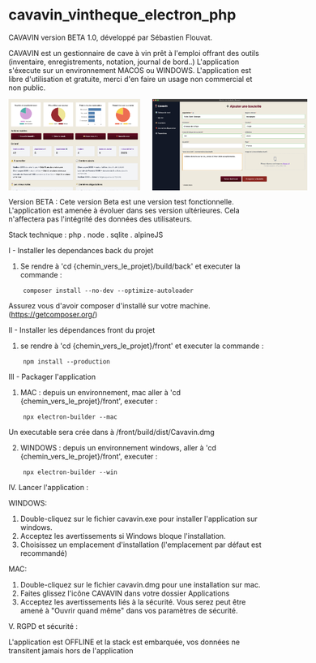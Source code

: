 # cavavin_vintheque_electron_php

CAVAVIN version BETA 1.0, développé par Sébastien Flouvat.

CAVAVIN est un gestionnaire de cave à vin prêt à l'emploi offrant des outils (inventaire, enregistrements, notation, journal de bord..)
L'application s'éxecute sur un environnement MACOS ou WINDOWS.
L'application est libre d'utilisation et gratuite, merci d'en faire un usage non commercial et non public.

<div style="display:flex;justify-content:space-between gap:10px;">
<img width="320" height="180" alt="img1" src="https://github.com/sebf830/cavavin_vintheque_electron_php/blob/master/screenshots/1.png">
&nbsp;&nbsp;&nbsp;&nbsp;&nbsp;&nbsp;
<img width="320" height="180"alt="img1" src="https://github.com/sebf830/cavavin_vintheque_electron_php/blob/master/screenshots/2.png">
</div>

Version BETA :
Cete version Beta est une version test fonctionnelle. 
L'application est amenée à évoluer dans ses version ultérieures.
Cela n'affectera pas l'intégrité des données des utilisateurs.

Stack technique : php . node . sqlite . alpineJS


I - Installer les dependances back du projet
1. Se rendre à 'cd {chemin_vers_le_projet}/build/back' et executer la commande : 
```
    composer install --no-dev --optimize-autoloader
```
Assurez vous d'avoir composer d'installé sur votre machine. (https://getcomposer.org/)

II - Installer les dépendances front du projet
1. se rendre à 'cd {chemin_vers_le_projet}/front' et executer la commande : 
``` 
    npm install --production
```

III - Packager l'application 
1. MAC : depuis un environnement, mac aller à 'cd {chemin_vers_le_projet}/front', executer : 
``` 
    npx electron-builder --mac
```
Un executable sera crée dans à /front/build/dist/Cavavin.dmg

2. WINDOWS : depuis un environnement windows, aller à 'cd {chemin_vers_le_projet}/front', executer : 
``` 
    npx electron-builder --win
```

IV. Lancer l'application :

WINDOWS: 
1. Double-cliquez sur le fichier cavavin.exe pour installer l'application sur windows.
2. Acceptez les avertissements si Windows bloque l'installation.
3. Choisissez un emplacement d'installation (l'emplacement par défaut est recommandé)

MAC:
1. Double-cliquez sur le fichier cavavin.dmg pour une installation sur mac.
2. Faites glissez l'icône CAVAVIN dans votre dossier Applications
3. Acceptez les avertissements liés à la sécurité. 
Vous serez peut être amené à "Ouvrir quand même" dans vos paramètres de sécurité.


V. RGPD et sécurité : 

L'application est OFFLINE et la stack est embarquée, vos données ne transitent jamais hors de l'application


